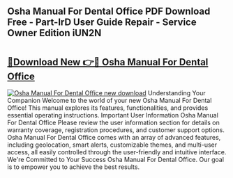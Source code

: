 ## Osha Manual For Dental Office PDF Download Free - Part-IrD User Guide Repair - Service Owner Edition iUN2N

# <h2><a href="http://bc38917.oget.top/?id=Osha+Manual+For+Dental+Office">🔗Download New 👉🔴 Osha Manual For Dental Office</a></h2>

[![Osha Manual For Dental Office new download](https://i.imgur.com/5g1atiW.png)](http://bc38917.oget.top/?id=Osha+Manual+For+Dental+Office)
Understanding Your Companion Welcome to the world of your new Osha Manual For Dental Office! This manual explores its features, functionalities, and provides essential operating instructions. Important User Information Osha Manual For Dental Office Please review the user information section for details on warranty coverage, registration procedures, and customer support options. Osha Manual For Dental Office comes with an array of advanced features, including geolocation, smart alerts, customizable themes, and multi-user access, all easily controlled through the user-friendly and intuitive interface. We're Committed to Your Success Osha Manual For Dental Office. Our goal is to empower you to achieve the best results.
